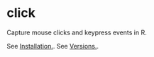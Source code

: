 click
=====

Capture mouse clicks and keypress events in R.

See [Installation.](https://github.com/dmparrishphd/click/blob/master/Files/1/0/INSTALL.md).
See [Versions.](https://github.com/dmparrishphd/click/blob/master/Files/1/0/index.md).
